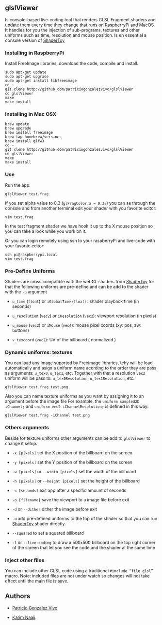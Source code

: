 ## glslViewer

Is console-based live-coding tool that renders GLSL Fragment shaders and update them every time they change that runs on RaspberryPi and MacOS. It handles for you the injection of sub-programs, textures and other uniforms such as time, resolution and mouse position. Is en essential a console version of [ShaderToy](https://www.shadertoy.com/)

### Installing in RaspberryPi

Install FreeImage libraries, download the code, compile and install.

```
sudo apt-get update
sudo apt-get upgrade
sudo apt-get install libfreeimage
cd ~ 
git clone http://github.com/patriciogonzalezvivo/glslViewer
cd glslViewer
make
make install
```

### Installing in Mac OSX

```
brew update
brew upgrade
brew install freeimage 
brew tap homebrew/versions
brew install glfw3
cd ~ 
git clone http://github.com/patriciogonzalezvivo/glslViewer
cd glslViewer
make
make install
```

### Use

Run the app:

```
glslViewer test.frag
```

If you set alpha value to 0.3 (```glFragColor.a = 0.3;```) you can se through the console and from another terminal edit your shader with you favorite editor:

```
vim test.frag
```

In the test fragment shader we have hook it up to the X mouse position so you can take a look while you work on it.

Or you can login remotely using ssh to your raspberryPi and live-code with your favorite editor:

```
ssh pi@raspberrypi.local
vim test.frag
```

### Pre-Define Uniforms

Shaders are cross compatible with the webGL shaders from [ShaderToy](http://www.shadertoy.com) for that the following uniforms are pre-define and can be add to the shader with the ```-u``` argument

* ```u_time``` (```float```) or ```iGlobalTime``` (```float```) : shader playback time (in seconds)

* ```u_resolution``` (```vec2```) or ```iResolution``` (```vec3```): viewport resolution (in pixels)

* ```u_mouse``` (```vec2```) or ```iMouse``` (```vec4```): mouse pixel coords (xy: pos, zw: buttons)

* ```v_texcoord``` (```vec2```): UV of the billboard ( normalized )

### Dynamic uniforms: textures

You can load any image suported by FreeImage libraries, tehy will be load automatically and asign a uniform name acording to the order they are pass as arguments: ```u_tex0```, ```u_tex1```, etc. Together with that a resolution ```vec2``` uniform will be pass to: ```u_tex0Resolution```, ```u_tex1Resolution```, etc. 

```
glslViewer test.frag test.png
```

Also you can name texture uniforms as you want by assigning it to an argument before the image file For example, the ```uniform sampled2D iChannel;``` and  ```uniform vec2 iChannelResolution;``` is defined in this way:

```
glslViewer test.frag -iChannel test.png
```

### Others arguments

Beside for texture uniforms other arguments can be add to ```glslViewer``` to change it setup.

* ```-x [pixels]``` set the X position of the billboard on the screen

* ```-y [pixels]``` set the Y position of the billboard on the screen

* ```-w [pixels]``` or ```--width [pixels]```  set the width of the billboard

* ```-h [pixels]``` or ```--height [pixels]``` set the height of the billboard

* ```-s [seconds]``` exit app after a specific amount of seconds

* ```-o [filename]``` save the viewport to a image file before exit

* ```-d``` or ```--dither``` dither the image before exit

* ```-u``` add pre-defined uniforms to the top of the shader so that you can run [ShaderToy](https://www.shadertoy.com/) shader directly. 

* ```--squared``` to set a squared billboard

* ```-l``` or ```--live-coding``` to draw a 500x500 billboard on the top right corner of the screen that let you see the code and the shader at the same time

### Inject other files

You can include other GLSL code using a traditional ```#include “file.glsl”``` macro. Note: included files are not under watch so changes will not take effect until the main file is save.

## Authors

* [Patricio Gonzalez Vivo](http://patriciogonzalezvivo.com/)

* [Karim Naaji](https://github.com/karimnaaji/fragtool). 


